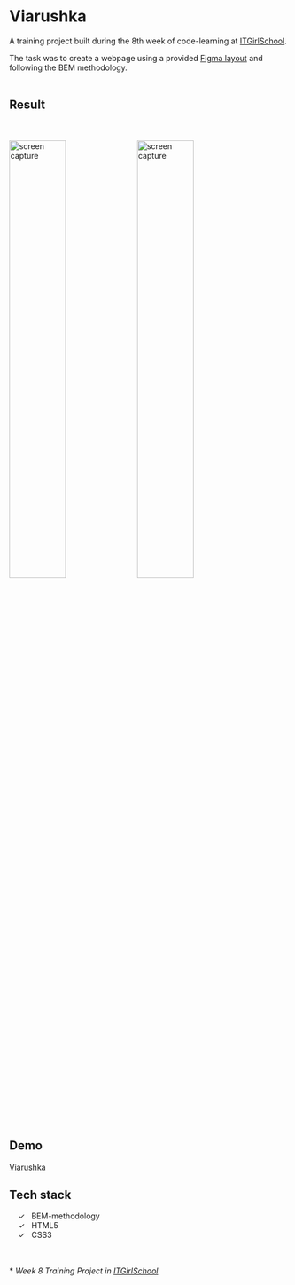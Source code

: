 # Viarushka

A training project built during the 8th week of code-learning at [ITGirlSchool].

The task was to create a webpage using a provided [Figma layout] and following the BEM methodology.
<br><br>

## Result

<br><br>
<img width="45%" alt="screen capture" src="../main/assets/images/captureweb.jpg">
<img width="45%" alt="screen capture" src="../main/assets/images/capturefeatures.jpg">
<br><br>

## Demo

[Viarushka]

## Tech stack

&nbsp;&nbsp;&nbsp;&nbsp;&check;&nbsp;&nbsp; BEM-methodology<br>
&nbsp;&nbsp;&nbsp;&nbsp;&check;&nbsp;&nbsp; HTML5<br>
&nbsp;&nbsp;&nbsp;&nbsp;&check;&nbsp;&nbsp; CSS3<br>

<br><br> \* _Week 8 Training Project in [ITGirlSchool]_

[ITGirlSchool]: https://itgirlschool.com/en
[Figma layout]: https://www.figma.com/file/Furcf4cCqnxLTrNDjykGtg/VR_Colors
[Viarushka]: https://alenagm.github.io/viarushka/
